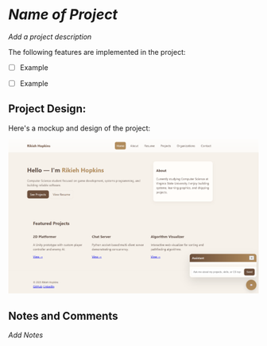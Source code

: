 # *Name of Project*

*Add a project description*

The following features are implemented in the project:

- [ ] Example

- [ ] Example

## Project Design:

Here's a mockup and design of the project:

![Alt text](assets/images/website.png)

## Notes and Comments

*Add Notes*
